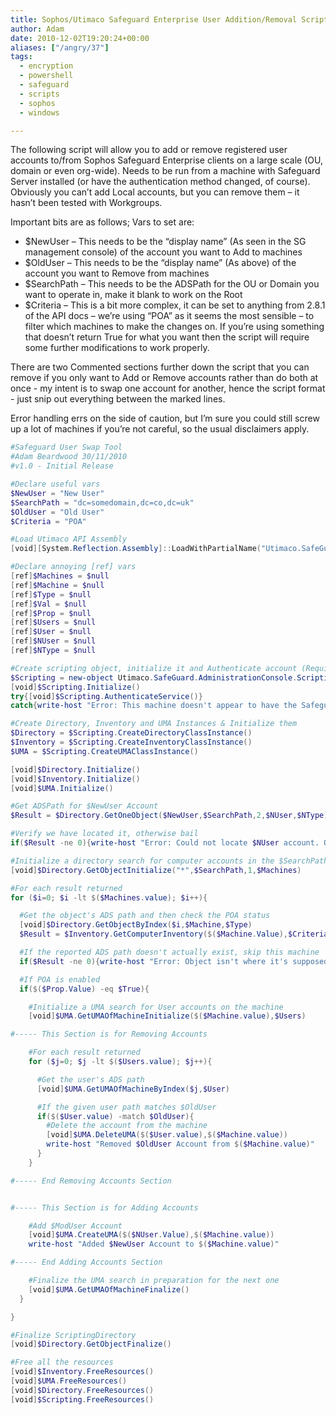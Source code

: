 ```yaml
---
title: Sophos/Utimaco Safeguard Enterprise User Addition/Removal Script
author: Adam
date: 2010-12-02T19:20:24+00:00
aliases: ["/angry/37"]
tags:
  - encryption
  - powershell
  - safeguard
  - scripts
  - sophos
  - windows

---
```

The following script will allow you to add or remove registered user accounts to/from Sophos Safeguard Enterprise clients on a large scale (OU, domain or even org-wide). Needs to be run from a machine with Safeguard Server installed (or have the authentication method changed, of course). Obviously you can’t add Local accounts, but you can remove them – it hasn’t been tested with Workgroups.

Important bits are as follows; Vars to set are:

* $NewUser – This needs to be the “display name” (As seen in the SG management console) of the account you want to Add to machines
* $OldUser – This needs to be the “display name” (As above) of the account you want to Remove from machines
* $SearchPath – This needs to be the ADSPath for the OU or Domain you want to operate in, make it blank to work on the Root
* $Criteria – This is a bit more complex, it can be set to anything from 2.8.1 of the API docs – we’re using “POA” as it seems the most sensible – to filter which machines to make the changes on. If you’re using something that doesn’t return True for what you want then the script will require some further modifications to work properly.

There are two Commented sections further down the script that you can remove if you only want to Add or Remove accounts rather than do both at once - my intent is to swap one account for another, hence the script format - just snip out everything between the marked lines.

Error handling errs on the side of caution, but I’m sure you could still screw up a lot of machines if you’re not careful, so the usual disclaimers apply.

```powershell
#Safeguard User Swap Tool
#Adam Beardwood 30/11/2010
#v1.0 - Initial Release

#Declare useful vars
$NewUser = "New User"
$SearchPath = "dc=somedomain,dc=co,dc=uk"
$OldUser = "Old User"
$Criteria = "POA"

#Load Utimaco API Assembly
[void][System.Reflection.Assembly]::LoadWithPartialName("Utimaco.SafeGuard.AdministrationConsole.Scripting")

#Declare annoying [ref] vars
[ref]$Machines = $null
[ref]$Machine = $null
[ref]$Type = $null
[ref]$Val = $null
[ref]$Prop = $null
[ref]$Users = $null
[ref]$User = $null
[ref]$NUser = $null
[ref]$NType = $null

#Create scripting object, initialize it and Authenticate account (Requires Safeguard Server to be installed)
$Scripting = new-object Utimaco.SafeGuard.AdministrationConsole.Scripting.Base
[void]$Scripting.Initialize()
try{[void]$Scripting.AuthenticateService()}
catch{write-host "Error: This machine doesn't appear to have the Safeguard Server component installed, so it can't authenticate in this way. Quitting...";exit 1}

#Create Directory, Inventory and UMA Instances & Initialize them
$Directory = $Scripting.CreateDirectoryClassInstance()
$Inventory = $Scripting.CreateInventoryClassInstance()
$UMA = $Scripting.CreateUMAClassInstance()

[void]$Directory.Initialize()
[void]$Inventory.Initialize()
[void]$UMA.Initialize()

#Get ADSPath for $NewUser Account
$Result = $Directory.GetOneObject($NewUser,$SearchPath,2,$NUser,$NType)

#Verify we have located it, otherwise bail
if($Result -ne 0){write-host "Error: Could not locate $NUser account. Quitting...";exit 1}

#Initialize a directory search for computer accounts in the $SearchPath domain
[void]$Directory.GetObjectInitialize("*",$SearchPath,1,$Machines)

#For each result returned
for ($i=0; $i -lt $($Machines.value); $i++){

  #Get the object's ADS path and then check the POA status
  [void]$Directory.GetObjectByIndex($i,$Machine,$Type)
  $Result = $Inventory.GetComputerInventory($($Machine.Value),$Criteria,$Val,$Prop)

  #If the reported ADS path doesn't actually exist, skip this machine
  if($Result -ne 0){write-host "Error: Object isn't where it's supposed to be. Skipping...";continue}

  #If POA is enabled
  if($($Prop.Value) -eq $True){

    #Initialize a UMA search for User accounts on the machine
    [void]$UMA.GetUMAOfMachineInitialize($($Machine.value),$Users)

#----- This Section is for Removing Accounts

    #For each result returned
    for ($j=0; $j -lt $($Users.value); $j++){

      #Get the user's ADS path
      [void]$UMA.GetUMAOfMachineByIndex($j,$User)

      #If the given user path matches $OldUser
      if($($User.value) -match $OldUser){
        #Delete the account from the machine
        [void]$UMA.DeleteUMA($($User.value),$($Machine.value))
        write-host "Removed $OldUser Account from $($Machine.value)"
      }
    }

#----- End Removing Accounts Section


#----- This Section is for Adding Accounts

    #Add $ModUser Account
    [void]$UMA.CreateUMA($($NUser.Value),$($Machine.value))
    write-host "Added $NewUser Account to $($Machine.value)"

#----- End Adding Accounts Section

    #Finalize the UMA search in preparation for the next one
    [void]$UMA.GetUMAOfMachineFinalize()
  }

}

#Finalize ScriptingDirectory
[void]$Directory.GetObjectFinalize()

#Free all the resources
[void]$Inventory.FreeResources()
[void]$UMA.FreeResources()
[void]$Directory.FreeResources()
[void]$Scripting.FreeResources()
```
